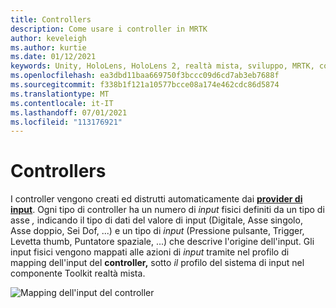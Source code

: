 ```yaml
---
title: Controllers
description: Come usare i controller in MRTK
author: keveleigh
ms.author: kurtie
ms.date: 01/12/2021
keywords: Unity, HoloLens, HoloLens 2, realtà mista, sviluppo, MRTK, controller,
ms.openlocfilehash: ea3dbd11baa669750f3bccc09d6cd7ab3eb7688f
ms.sourcegitcommit: f338b1f121a10577bcce08a174e462cdc86d5874
ms.translationtype: MT
ms.contentlocale: it-IT
ms.lasthandoff: 07/01/2021
ms.locfileid: "113176921"
---
```

# <a name="controllers"></a>Controllers

I controller vengono creati ed distrutti automaticamente dai [**provider di input**](input-providers.md). Ogni tipo di controller ha un numero di *input* fisici definiti da un tipo di asse *,* indicando il tipo di dati del valore di input (Digitale, Asse singolo, Asse doppio, Sei Dof, ...) e un tipo di *input* (Pressione pulsante, Trigger, Levetta thumb, Puntatore spaziale, ...) che descrive l'origine dell'input. Gli input fisici vengono mappati alle azioni di *input* tramite nel profilo di mapping dell'input del **controller,** sotto *il* profilo del sistema di input nel componente Toolkit realtà mista.

![Mapping dell'input del controller](../images/input/ControllerInputMapping.png)
